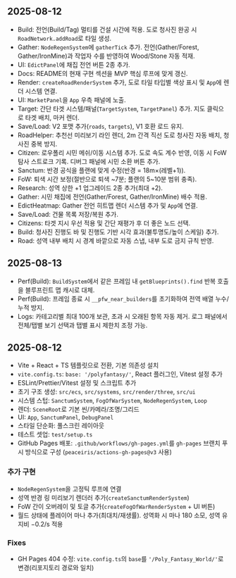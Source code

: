 ## 2025-08-12
- Build: 전언(Build/Tag) 멀티를 건설 시간에 적용. 도로 청사진 완공 시 `RoadNetwork.addRoad`로 타일 생성.
- Gather: `NodeRegenSystem`에 `gatherTick` 추가. 전언(Gather/Forest, Gather/IronMine)과 작업자 수를 반영하여 Wood/Stone 자동 적재.
- UI: `EdictPanel`에 채집 전언 버튼 2종 추가.
- Docs: README의 현재 구현 섹션을 MVP 핵심 루프에 맞게 갱신.
 - Render: `createRoadRenderSystem` 추가, 도로 타일 타입별 색상 표시 및 `App`에 렌더 시스템 연결.
 - UI: `MarketPanel`을 `App` 우측 패널에 노출.
  - Target: 간단 타겟 시스템/패널(`TargetSystem`, `TargetPanel`) 추가. 지도 클릭으로 타겟 배치, 마커 렌더.
  - Save/Load: V2 포맷 추가(`roads`, `targets`), V1 호환 로드 유지.
  - RoadHelper: 추천선 미리보기 라인 렌더, 2m 간격 직선 도로 청사진 자동 배치, 청사진 중복 방지.
  - Citizen: 로우폴리 시민 메쉬/이동 시스템 추가. 도로 속도 계수 반영, 이동 시 FoW 탐사 스트로크 기록. 디버그 패널에 시민 소환 버튼 추가.
 - Sanctum: 반경 공식을 플랜에 맞게 수정(반경 = 18m×(레벨+1)).
 - FoW: 퇴색 시간 보정(절반으로 퇴색 ~7분; 플랜의 5~10분 범위 충족).
 - Research: 성역 상한 +1 업그레이드 2종 추가(최대 +2).
 - Gather: 시민 채집에 전언(Gather/Forest, Gather/IronMine) 배수 적용.
 - EdictHeatmap: Gather 전언 히트맵 렌더 시스템 추가 및 `App`에 연결.
 - Save/Load: 건물 목록 저장/복원 추가.
 - Citizens: 타겟 지시 우선 적용 및 간단 재평가 후 더 좋은 노드 선택.
 - Build: 청사진 진행도 바 및 진행도 기반 시각 효과(불투명도/높이 스케일) 추가.
 - Road: 성역 내부 배치 시 경계 바깥으로 자동 스냅, 내부 도로 금지 규칙 반영.

## 2025-08-13
- Perf(Build): `BuildSystem`에서 같은 프레임 내 `getBlueprints().find` 반복 호출을 블루프린트 맵 캐시로 대체.
- Perf(Build): 프레임 종료 시 `__pfw_near_builders`를 초기화하여 전역 배열 누수/누적 방지.
 - Logs: 카테고리별 최대 100개 보관, 초과 시 오래된 항목 자동 제거. 로그 패널에서 전체/탭별 보기 선택과 탭별 표시 제한치 조정 가능.
## 2025-08-12

- Vite + React + TS 템플릿으로 전환, 기본 의존성 설치
- `vite.config.ts`: `base: '/polyfantasy/'`, React 플러그인, Vitest 설정 추가
- ESLint/Prettier/Vitest 설정 및 스크립트 추가
- 초기 구조 생성: `src/ecs`, `src/systems`, `src/render/three`, `src/ui`
- 시스템 스텁: `SanctumSystem`, `FogOfWarSystem`, `NodeRegenSystem`, `Loop`
- 렌더: `SceneRoot`로 기본 씬/카메라/조명/그리드
- UI: `App`, `SanctumPanel`, `DebugPanel`
- 스타일 단순화: 풀스크린 레이아웃
- 테스트 셋업: `test/setup.ts`
- GitHub Pages 배포: `.github/workflows/gh-pages.yml`를 `gh-pages` 브랜치 푸시 방식으로 구성 (`peaceiris/actions-gh-pages@v3` 사용)

### 추가 구현
- `NodeRegenSystem`을 고정틱 루프에 연결
- 성역 반경 링 미리보기 렌더러 추가(`createSanctumRenderSystem`)
- FoW 간이 오버레이 및 토글 추가(`createFogOfWarRenderSystem` + UI 버튼)
- 월드 상태에 플레이어 마나 추가(최대치/재생률). 성역화 시 마나 180 소모, 성역 유지비 −0.2/s 적용

### Fixes
- GH Pages 404 수정: `vite.config.ts`의 `base`를 `'/Poly_Fantasy_World/'`로 변경(리포지토리 경로와 일치)

